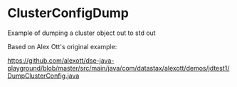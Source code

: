 # ClusterConfigDump
Example of dumping a cluster object out to std out

Based on Alex Ott's original example:

https://github.com/alexott/dse-java-playground/blob/master/src/main/java/com/datastax/alexott/demos/jdtest1/DumpClusterConfig.java
